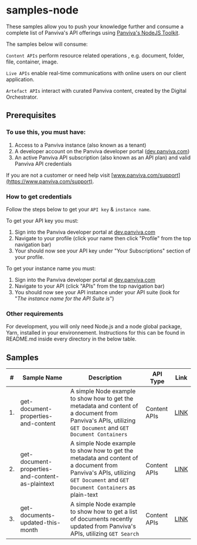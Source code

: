 # samples-node
These samples allow you to push your knowledge further and consume a complete list of Panviva's API offerings using [Panviva's NodeJS Toolkit](https://github.com/panviva/toolkit-node-sdk).
 

The samples below will consume:

`Content APIs` perform resource related operations , e.g. document, folder, file, container, image. 

`Live APIs` enable real-time communications with online users on our client application. 

`Artefact APIs` interact with curated Panviva content, created by the Digital Orchestrator.

## **Prerequisites**

### To use this, you must have:

1. Access to a Panviva instance (also known as a tenant)
2. A developer account on the Panviva developer portal ([dev.panviva.com](https://dev.panviva.com))
3. An active Panviva API subscription (also known as an API plan) and valid Panviva API credentials

If you are not a customer or need help visit [www.panviva.com/support](https://www.panviva.com/support).

### How to get credentials

Follow the steps below to get your `API key` & `instance name`.

To get your API key you must:

1. Sign into the Panviva developer portal at [dev.panviva.com](https://dev.panviva.com)
2. Navigate to your profile (click your name then click "Profile" from the top navigation bar)
3. Your should now see your API key under "Your Subscriptions" section of your profile.

To get your instance name you must:

1. Sign into the Panviva developer portal at [dev.panviva.com](https://dev.panviva.com)
2. Navigate to your API (click "APIs" from the top navigation bar)
3. You should now see your API instance under your API suite (look for "_The instance name for the API Suite is_")

### Other requirements

For development, you will only need Node.js and a node global package, Yarn, installed in your environnement. Instructions for this can be found in README.md inside every directory in the below table.

## Samples

| # | Sample Name | Description  | API Type | Link |
| - | ----------- | ------------ | -------- | ---- |
| 1. | get-document-properties-and-content | A simple Node example to show how to get the metadata and content of a document from Panviva's APIs, utilizing `GET Document` and `GET Document Containers` | Content APIs | [LINK](get-document-properties-and-content/README.md) |
| 2. | get-document-properties-and-content-as-plaintext | A simple Node example to show how to get the metadata and content of a document from Panviva's APIs, utilizing `GET Document` and `GET Document Containers` as plain-text | Content APIs | [LINK](get-document-properties-and-content-as-plaintext/README.md) |
| 3. | get-documents-updated-this-month | A simple Node example to show how to get a list of documents recently updated from Panviva's APIs, utilizing `GET Search` | Content APIs | [LINK](get-documents-updated-this-month/README.md) |
